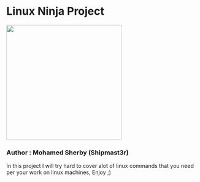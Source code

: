 <h1>Linux Ninja Project</h1>
<img src="https://i.ibb.co/D9TKpDG/Linux-Ninga-1.jpg" width="300px" height="300px" style="background=white;"></img>

<h3> Author : <strong> Mohamed Sherby (Shipmast3r)</strong></h3>
<p> In this project I will try hard to cover alot of linux commands that you need per your work on linux machines, Enjoy ;)  </p>

